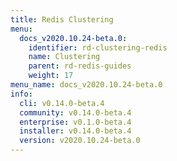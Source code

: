 ```yaml
---
title: Redis Clustering
menu:
  docs_v2020.10.24-beta.0:
    identifier: rd-clustering-redis
    name: Clustering
    parent: rd-redis-guides
    weight: 17
menu_name: docs_v2020.10.24-beta.0
info:
  cli: v0.14.0-beta.4
  community: v0.14.0-beta.4
  enterprise: v0.1.0-beta.4
  installer: v0.14.0-beta.4
  version: v2020.10.24-beta.0
---
```


